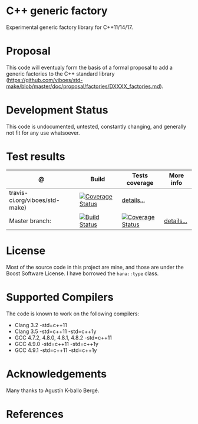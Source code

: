 C++ generic factory 
===================

Experimental generic factory library for C++11/14/17. 

# Proposal

This code will eventualy form the basis of a formal proposal to add a generic factories to the C++ standard library (https://github.com/viboes/std-make/blob/master/doc/proposal/factories/DXXXX_factories.md).


# Development Status

This code is undocumented, untested, constantly changing, and generally not fit for any use whatsoever.

# Test results

@               | Build         | Tests coverage | More info
----------------|-------------- | -------------- |-----------
travis-ci.org/viboes/std-make)  | [![Coverage Status](https://coveralls.io/repos/viboes/std-make/badge.png?branch=develop)](https://coveralls.io/r/viboes/std-make?branch=develop) | [details...](http://www.boost.org/development/tests/develop/developer/std-make.html)
Master branch:  | [![Build Status](https://travis-ci.org/viboes/std-make.svg?branch=master)](https://travis-ci.org/viboes/std-make)  | [![Coverage Status](https://coveralls.io/repos/viboes/std-make/badge.png?branch=master)](https://coveralls.io/r/viboes/std-make?branch=master) | [details...](http://www.boost.org/development/tests/master/developer/std-make.html)


# License

Most of the source code in this project are mine, and those are under the Boost Software License. I have borrowed the `hana::type` class.

# Supported Compilers

The code is known to work on the following compilers:

* Clang 3.2 -std=c++11 
* Clang 3.5 -std=c++11 -std=c++1y
* GCC 4.7.2, 4.8.0, 4.8.1, 4.8.2 -std=c++11
* GCC 4.9.0 -std=c++11 -std=c++1y
* GCC 4.9.1 -std=c++11 -std=c++1y

# Acknowledgements 

Many thanks to Agustín K-ballo Bergé. 

# References

